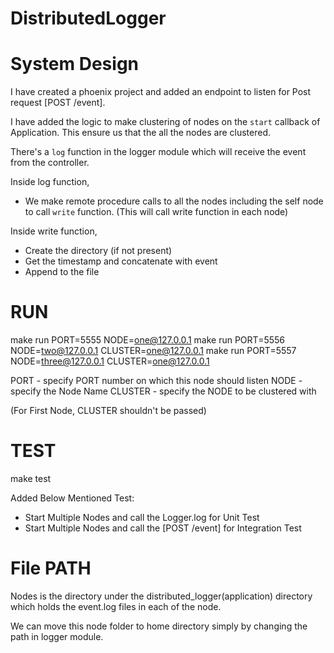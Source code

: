 # DistributedLogger

# System Design

I have created a phoenix project and added an endpoint to listen for Post request [POST /event].

I have added the logic to make clustering of nodes on the `start` callback of Application. This ensure us that the all the nodes are clustered.

There's a `log` function in the logger module which will receive the event from the controller.

Inside log function,
- We make remote procedure calls to all the nodes including the self node to call `write` function.
(This will call write function in each node)

Inside write function, 
- Create the directory (if not present)
- Get the timestamp and concatenate with event
- Append to the file

# RUN
make run PORT=5555 NODE=one@127.0.0.1
make run PORT=5556 NODE=two@127.0.0.1 CLUSTER=one@127.0.0.1
make run PORT=5557 NODE=three@127.0.0.1 CLUSTER=one@127.0.0.1

PORT - specify PORT number on which this node should listen
NODE - specify the Node Name
CLUSTER - specify the NODE to be clustered with

(For First Node, CLUSTER shouldn't be passed)

# TEST
make test

Added Below Mentioned Test:
- Start Multiple Nodes and call the Logger.log for Unit Test
- Start Multiple Nodes and call the [POST /event] for Integration Test

# File PATH
Nodes is the directory under the distributed_logger(application) directory which holds the event.log files in each of the node.

We can move this node folder to home directory simply by changing the path in logger module.